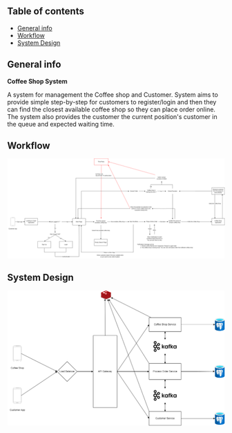 ## Table of contents
* [General info](#general-info)
* [Workflow](#workflow)
* [System Design](#system-design)

## General info 
**Coffee Shop System**

A system for management the Coffee shop and Customer. System aims to provide simple step-by-step for customers to register/login and then they can find the closest available coffee shop so they can place order online. The system also provides the customer the current position's customer in the queue and expected waiting time.
## Workflow
![Workflow](https://github.com/chickendje02/coffee-shop-system/blob/main/workflow.png)

## System Design

![System Design](https://github.com/chickendje02/coffee-shop-system/blob/main/design_backend.drawio.png)

